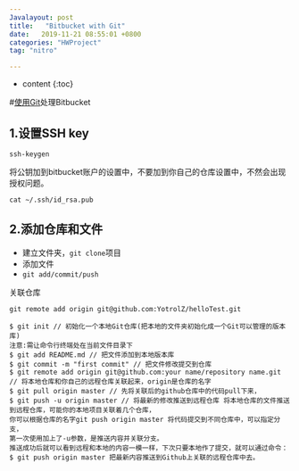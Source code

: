 ```yaml
---
Javalayout: post
title:   "Bitbucket with Git"
date:   2019-11-21 08:55:01 +0800
categories: "HWProject"
tag: "nitro"

---
```


* content
{:toc}




#[使用Git](https://juejin.im/post/5c2ecd3e6fb9a049ef26b6c4)处理Bitbucket

## 1.设置SSH key

```shell
ssh-keygen
```

将公钥加到bitbucket账户的设置中，不要加到你自己的仓库设置中，不然会出现授权问题。

```shell
cat ~/.ssh/id_rsa.pub
```



## 2.添加仓库和文件

* 建立文件夹，`git clone`项目
* 添加文件
* `git add/commit/push`

关联仓库

```shell
git remote add origin git@github.com:YotrolZ/helloTest.git
```

```shell
$ git init // 初始化一个本地Git仓库(把本地的文件夹初始化成一个Git可以管理的版本库)
注意:需让命令行终端处在当前文件目录下
$ git add README.md // 把文件添加到本地版本库
$ git commit -m "first commit" // 把文件修改提交到仓库
$ git remote add origin git@github.com:your name/repository name.git // 将本地仓库和你自己的远程仓库关联起来，origin是仓库的名字
$ git pull origin master // 先将关联后的github仓库中的代码pull下来，
$ git push -u origin master // 将最新的修改推送到远程仓库 将本地仓库的文件推送到远程仓库，可能你的本地项目关联着几个仓库，
你可以根据仓库的名字git push origin master 将代码提交到不同仓库中，可以指定分支，
第一次使用加上了-u参数，是推送内容并关联分支。
推送成功后就可以看到远程和本地的内容一模一样，下次只要本地作了提交，就可以通过命令：
$ git push origin master 把最新内容推送到Github上关联的远程仓库中去。
```

